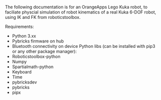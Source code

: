 The following documentation is for an OrangeApps Lego Kuka robot, to faciliate physcial simulation of robot kinematics of a real Kuka 6-DOF robot, using IK and FK from roboticstoolbox.

Requirements:
  - Python 3.xx
  - Pybricks firmware on hub
  - Bluetooth connectivity on device
    Python libs (can be installed with pip3 or any other package manager):
  - Roboticstoolbox-python
  - Numpy
  - Spartialmath-python
  - Keyboard
  - Time
  - pybricksdev
  - pybricks
  - pipx
